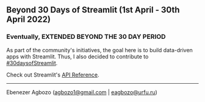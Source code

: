 ## Beyond 30 Days of Streamlit (1st April - 30th April 2022)
### Eventually, EXTENDED BEYOND THE 30 DAY PERIOD
As part of the community's initiatives, the goal here is to build data-driven apps with Streamlit. 
Thus, I also decided to contribute to [#30daysofStreamlit](https://twitter.com/streamlit/status/1509716484456558632).


Check out Streamlit's [API Reference](https://docs.streamlit.io/library/api-reference).

-----------------------------------------------------
Ebenezer Agbozo (agbozo1@gmail.com | eagbozo@urfu.ru)
